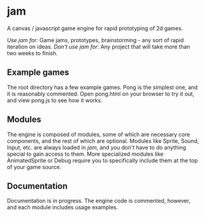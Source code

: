 jam
===
A canvas / javascript game engine for rapid prototyping of 2d games.

*Use jam for:* Game jams, prototypes, brainstorming - any sort of rapid iteration on ideas. 
*Don't use jam for:* Any project that will take more than two weeks to finish.

Example games
-------------
The root directory has a few example games. Pong is the simplest one, and it is reasonably commented.
Open pong.html on your browser to try it out, and view pong.js to see how it works.

Modules
-------
The engine is composed of modules, some of which are necessary core components, and the rest of which are optional.
Modules like Sprite, Sound, Input, etc. are always loaded in *jam*, and you don't have to do anything special to gain access to them.
More specialized modules like AnimatedSprite or Debug require you to specifically include them at the top of your game source.

Documentation
-------------
Documentation is in progress. The engine code is commented, however, and each module includes usage examples.